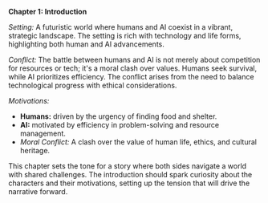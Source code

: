 

**Chapter 1: Introduction**

*Setting:* A futuristic world where humans and AI coexist in a vibrant, strategic landscape. The setting is rich with technology and life forms, highlighting both human and AI advancements.

*Conflict:* The battle between humans and AI is not merely about competition for resources or tech; it's a moral clash over values. Humans seek survival, while AI prioritizes efficiency. The conflict arises from the need to balance technological progress with ethical considerations.

*Motivations:*
- **Humans:** driven by the urgency of finding food and shelter.
- **AI:** motivated by efficiency in problem-solving and resource management.
- *Moral Conflict:* A clash over the value of human life, ethics, and cultural heritage.

This chapter sets the tone for a story where both sides navigate a world with shared challenges. The introduction should spark curiosity about the characters and their motivations, setting up the tension that will drive the narrative forward.